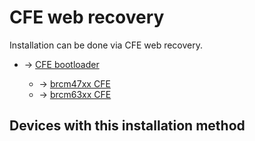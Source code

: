 # CFE web recovery

Installation can be done via CFE web recovery.

- → [CFE bootloader](/docs/techref/bootloader/cfe "docs:techref:bootloader:cfe")
  
  - → [brcm47xx CFE](/docs/techref/bootloader/cfe#bcm47xx_cfe "docs:techref:bootloader:cfe")
  - → [brcm63xx CFE](/docs/techref/bootloader/cfe#bcm63xx_cfe "docs:techref:bootloader:cfe")

## Devices with this installation method
